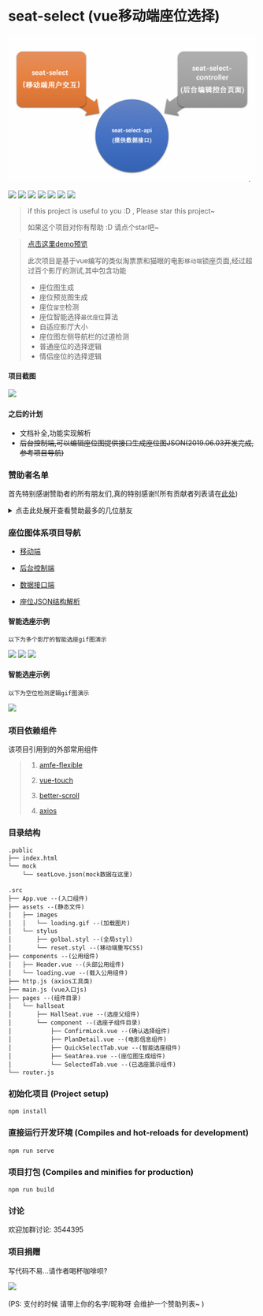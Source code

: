 # seat-select (vue移动端座位选择)

![](https://github.com/zenghao0219/files-store/blob/master/seats/process1.png?raw=true)


![](https://img.shields.io/github/stars/zenghao0219/seat-select.svg?style=social)
![](https://img.shields.io/github/forks/zenghao0219/seat-select.svg?style=social)
![](http://progressed.io/bar/100?title=completed)
![](https://img.shields.io/badge/language-vue-green.svg)
![](https://img.shields.io/github/package-json/dependency-version/zenghao0219/seat-select/vue.svg)
![](https://img.shields.io/github/license/zenghao0219/seat-select.svg)
![](https://img.shields.io/github/release/zenghao0219/seat-select.svg)
> if this project is useful to you :D , Please star this project~
>
> 如果这个项目对你有帮助 :D 请点个star吧~

> [点击这里demo预览](https://zenghao0219.github.io/seat-select-demo/ "请使用手机访问")
>
> 此次项目是基于vue编写的类似淘票票和猫眼的电影`移动端`锁座页面,经过超过百个影厅的测试,其中包含功能
>
> - 座位图生成
> - 座位预览图生成
> - 座位`留空`检测
> - 座位智能选择`最优座位`算法
> - 自适应影厅大小
> - 座位图左侧导航栏的过道检测
> - 普通座位的选择逻辑
> - 情侣座位的选择逻辑
#### 项目截图

<img src="https://www.xollipop.top/demo.jpg" width="200" hegiht="300"/>

#### 之后的计划

- 文档补全,功能实现解析
- ~~后台控制端,可以编辑座位图提供接口生成座位图JSON(2019.06.03开发完成,参考项目导航)~~

### 赞助者名单
首先特别感谢赞助者的所有朋友们,真的特别感谢!(所有贡献者列表请在[此处](https://github.com/zenghao0219/contributors))
<details>
<summary>点击此处展开查看赞助最多的几位朋友</summary>

1. [*磊 (KaelLuo) (¥6.66)](http://github.com/KaelLuo)
2. *磊 (涅槃) (¥100)
3. *升平 (¥8.88)
</details>

### 座位图体系项目导航

- [移动端](https://github.com/zenghao0219/seat-select-controller)

- [后台控制端](https://github.com/zenghao0219/seat-select-controller)

- [数据接口端](https://github.com/zenghao0219/seat-select-api)

- [座位JSON结构解析](https://github.com/zenghao0219/seat-select/tree/master/public/mock)

#### 智能选座示例
```
以下为多个影厅的智能选座gif图演示
```
<img src="https://www.xollipop.top/soogif1.gif" width="200" hegiht="300"/>

<img src="https://www.xollipop.top/soogif2.gif" width="200" hegiht="300"/>

<img src="https://www.xollipop.top/soogif3.gif" width="200" hegiht="300"/>

#### 智能选座示例
```
以下为空位检测逻辑gif图演示
```
<img src="https://www.xollipop.top/soogif4.gif" width="200" hegiht="300"/>

### 项目依赖组件

该项目引用到的外部常用组件

> 1. [amfe-flexible](https://github.com/amfe/lib-flexible "阿里巴巴弹性rem布局")
>
> 2. [vue-touch](https://github.com/vuejs/vue-touch "vue-touch")
>
> 3. [better-scroll](https://github.com/ustbhuangyi/better-scroll "better-scroll")
>
> 4. [axios](https://github.com/axios/axios "axios")

### 目录结构
```
.public
├── index.html
└── mock
    └── seatLove.json(mock数据在这里)

.src
├── App.vue --(入口组件)
├── assets --(静态文件)
│   ├── images
│   │   └── loading.gif --(加载图片)
│   └── stylus
│       ├── golbal.styl --(全局styl)
│       └── reset.styl --(移动端重写CSS)
├── components --(公用组件)
│   ├── Header.vue --(头部公用组件)
│   └── loading.vue --(载入公用组件)
├── http.js (axios工具类)
├── main.js (vue入口js)
├── pages --(组件目录)
│   └── hallseat
│       ├── HallSeat.vue --(选座父组件)
│       └── component --(选座子组件目录)
│           ├── ConfirmLock.vue --(确认选择组件)
│           ├── PlanDetail.vue --(电影信息组件)
│           ├── QuickSelectTab.vue --(智能选座组件)
│           ├── SeatArea.vue --(座位图生成组件)
│           └── SelectedTab.vue --(已选座展示组件)
└── router.js
```
### 初始化项目 (Project setup)
```
npm install
```

### 直接运行开发环境 (Compiles and hot-reloads for development)
```
npm run serve
```

### 项目打包 (Compiles and minifies for production)
```
npm run build
```
### 讨论

欢迎加群讨论: 3544395

### 项目捐赠
写代码不易...请作者喝杯咖啡呗?

![](https://www.xollipop.top/pay.jpeg)

(PS: 支付的时候 请带上你的名字/昵称呀 会维护一个赞助列表~ )
